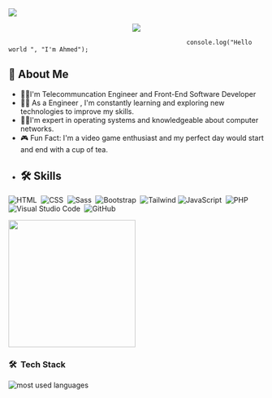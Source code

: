 <a align="left" href="https://komarev.com/ghpvc/?username=Ahmed-Abbdalla&style=for-the-badge">
    <img src="https://komarev.com/ghpvc/?username=Ahmed-Abbdallagham&style=for-the-badge">
</a>

<!-- Typing SVG by DenverCoder1 - https://github.com/DenverCoder1/readme-typing-svg -->
<p align="center">
  <a href="https://github.com/DenverCoder1/readme-typing-svg"><img src="https://readme-typing-svg.herokuapp.com/?lines=Full-stack%20web%20developer;Always%20learning%20new%20things&font=Fira%20Code&center=true&width=440&height=45&color=f75c7e&vCenter=true&size=22"></a>
</p> 

                                                     console.log("Hello world ", "I'm Ahmed");

## 🚀 About Me
- 👨‍💻I'm Telecommuncation Engineer and Front-End Software Developer 
- 👨‍💻 As a Engineer , I'm constantly learning and exploring new technologies to improve my skills.
- 👨‍💻I'm expert in operating systems and knowledgeable about computer networks.
- 🎮 Fun Fact: I'm a video game enthusiast and my perfect day would start and end with a cup of tea.
- ## 🛠 Skills
![HTML](https://img.shields.io/badge/-HTML-05122A?style=flat&logo=HTML5)&nbsp;
![CSS](https://img.shields.io/badge/-CSS-05122A?style=flat&logo=CSS3&logoColor=1572B6)&nbsp;
![Sass](https://img.shields.io/badge/-Sass-05122A?style=flat&logo=sass)&nbsp;
![Bootstrap](https://img.shields.io/badge/-Bootstrap-563D7C?style=flat&logo=Bootstrap&logoColor=white)&nbsp;
![Tailwind](https://img.shields.io/badge/-Tailwind-38B2AC?style=flat&logo=tailwindcss&logoColor=white)
![JavaScript](https://img.shields.io/badge/-JavaScript-05122A?style=flat&logo=javascript)&nbsp;
![PHP](https://img.shields.io/badge/-PHP-777BB4?style=flat&logo=php&logoColor=white)
![Visual Studio Code](https://img.shields.io/badge/-Visual%20Studio%20Code-05122A?style=flat&logo=visual-studio-code&logoColor=007ACC)&nbsp;
![GitHub](https://img.shields.io/badge/-GitHub-05122A?style=flat&logo=github)&nbsp;

<img width="250" align="center" src="https://c.tenor.com/_DOBjnGspYAAAAAM/code-coding.gif">



### 🛠 &nbsp;Tech Stack

<img align="left" src="https://github-readme-stats.vercel.app/api/top-langs?username=Ahmed-Abbdalla&show_icons=true&locale=en&layout=compact&theme=radical" alt="most used languages" />
<br>

